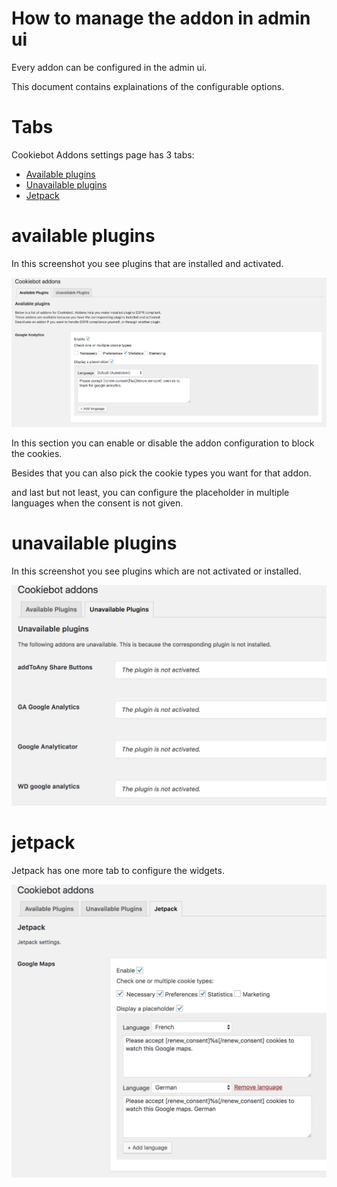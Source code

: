# How to manage the addon in admin ui

Every addon can be configured in the admin ui.

This document contains explainations of the configurable options.

# Tabs
Cookiebot Addons settings page has 3 tabs:
- [Available plugins](#available-plugins)
- [Unavailable plugins](#unavailable-plugins)
- [Jetpack](#jetpack)

# available plugins
In this screenshot you see plugins that are installed and activated.

![available plugins][available-plugin]

In this section you can enable or disable the addon configuration to block the cookies.

Besides that you can also pick the cookie types you want for that addon.

and last but not least, you can configure the placeholder in multiple languages when the consent is not given.

# unavailable plugins
In this screenshot you see plugins which are not activated or installed.

![unavailable plugins][unavailable-plugin]

# jetpack
Jetpack has one more tab to configure the widgets. 

![jetpack][jetpack]

[available-plugin]: assets/available-plugins.png
[unavailable-plugin]: assets/unavailable-plugins.png
[jetpack]: assets/jetpack.png